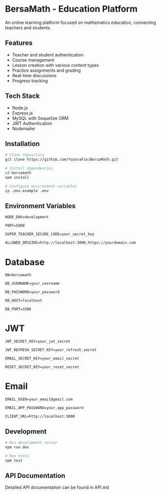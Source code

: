# BersaMath - Education Platform

An online learning platform focused on mathematics education, connecting teachers and students.

## Features

- Teacher and student authentication
- Course management
- Lesson creation with various content types
- Practice assignments and grading
- Real-time discussions
- Progress tracking

## Tech Stack

- Node.js
- Express.js
- MySQL with Sequelize ORM
- JWT Authentication
- Nodemailer

## Installation

```bash
# Clone repository
git clone https://github.com/YozoraFin/BersaMath.git

# Install dependencies
cd bersamath
npm install

# Configure environment variables
cp .env.example .env 
```

## Environment Variables
`NODE_ENV=development`

`PORT=5000`

`SUPER_TEACHER_SECURE_CODE=your_secret_key`

`ALLOWED_ORIGINS=http://localhost:3000,https://yourdomain.com`

# Database
`DB=bersamath`

`DB_USERNAME=your_username`

`DB_PASSWORD=your_password`

`DB_HOST=localhost`

`DB_PORT=3306`

# JWT
`JWT_SECRET_KEY=your_jwt_secret`

`JWT_REFRESH_SECRET_KEY=your_refresh_secret`

`EMAIL_SECRET_KEY=your_email_secret`

`RESET_SECRET_KEY=your_reset_secret`

# Email
`EMAIL_USER=your_email@gmail.com`

`EMAIL_APP_PASSWORD=your_app_password`

`CLIENT_URL=http://localhost:3000`

## Development
```bash
# Run development server
npm run dev

# Run tests
npm test
```

## API Documentation
Detailed API documentation can be found in API.md